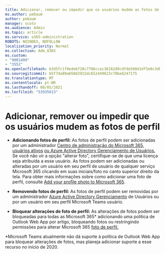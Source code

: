 ```yaml
---
title: Adicionar, remover ou impedir que os usuários mudem as fotos de perfil
ms.author: pebaum
author: pebaum
manager: scotv
ms.audience: Admin
ms.topic: article
ms.service: o365-administration
ROBOTS: NOINDEX, NOFOLLOW
localization_priority: Normal
ms.collection: Adm_O365
ms.custom:
- "9001499"
- "3552"
ms.openlocfilehash: b3d5fc1f0ede6f28c7786ccac36162d9cdfde560d1df5e0c3db8128b5ee51a4f
ms.sourcegitcommit: b5f7da89a650d2915dc652449623c78be6247175
ms.translationtype: MT
ms.contentlocale: pt-BR
ms.lasthandoff: 08/05/2021
ms.locfileid: "53935613"
---
```

# <a name="add-remove-or-prevent-users-from-changing-profile-photos"></a>Adicionar, remover ou impedir que os usuários mudem as fotos de perfil

- **Adicionando fotos de perfil:** As fotos de perfil podem ser adicionadas por um administrador [Centro de administração do Microsoft 365, usuários ativos](https://admin.microsoft.com/Adminportal/Home?source=applauncher#/users) [ou Azure Active Directory Gerenciamento de Usuários.](https://portal.azure.com/#blade/Microsoft_AAD_IAM/UsersManagementMenuBlade/AllUsers)  Se você não vir a opção "alterar foto", certifique-se de que uma licença seja atribuída a esse usuário. As fotos podem ser adicionadas ou alteradas por um usuário em seu perfil de usuário de qualquer serviço Microsoft 365 clicando em suas iniciais/foto no canto superior direito da tela. Para obter mais informações sobre como adicionar uma foto de perfil, consulte [Add your profile photo to Microsoft 365](https://support.office.com/article/add-your-profile-photo-to-office-365-2eaf93fd-b3f1-43b9-9cdc-bdcd548435b7).

- **Removendo fotos de perfil:** As fotos de perfil podem ser removidas por um administrador [Azure Active Directory Gerenciamento](https://portal.azure.com/#blade/Microsoft_AAD_IAM/UsersManagementMenuBlade/AllUsers) de Usuários ou por um usuário em seu perfil Microsoft Teams usuário.

- **Bloquear alterações de foto de perfil:** As alterações de fotos podem ser bloqueadas para todas as Microsoft 365* adicionando uma política de Outlook Web App por artigo, bloqueando fotos ou restringindo permissões para alterar Microsoft 365 [foto de perfil.](https://answers.microsoft.com/msoffice/forum/msoffice_o365admin-mso_dep365-mso_o365b/locking-photos-or-restricting-permissions-to/1d19ae4f-de5d-4c3d-a0ad-4b8b8ac32e3d)

*Microsoft Teams atualmente não dá suporte à política de Outlook Web App para bloquear alterações de fotos, mas planeja adicionar suporte a esse recurso no início de 2020.
